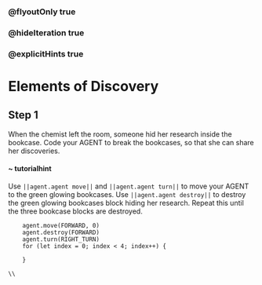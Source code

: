### @flyoutOnly true
### @hideIteration true
### @explicitHints true

# Elements of Discovery

## Step 1
When the chemist left the room, someone hid her research inside the bookcase. Code your AGENT to break the bookcases, so that she can share her discoveries. 

#### ~ tutorialhint 
Use ``||agent.agent move||`` and ``||agent.agent turn||`` to move your AGENT to the green glowing bookcases. Use ``||agent.agent destroy||`` to destroy the green glowing bookcases block hiding her research. Repeat this until the three bookcase blocks are destroyed.

```ghost
    agent.move(FORWARD, 0)
    agent.destroy(FORWARD)
    agent.turn(RIGHT_TURN)
    for (let index = 0; index < 4; index++) {
    	
    }
```
```template
\\
```
```package
```
